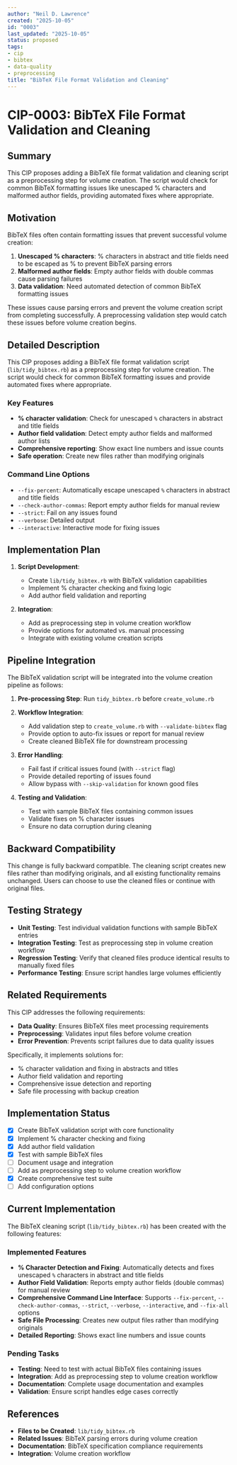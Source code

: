 ```yaml
---
author: "Neil D. Lawrence"
created: "2025-10-05"
id: "0003"
last_updated: "2025-10-05"
status: proposed
tags:
- cip
- bibtex
- data-quality
- preprocessing
title: "BibTeX File Format Validation and Cleaning"
---
```


# CIP-0003: BibTeX File Format Validation and Cleaning

## Summary
This CIP proposes adding a BibTeX file format validation and cleaning script as a preprocessing step for volume creation. The script would check for common BibTeX formatting issues like unescaped % characters and malformed author fields, providing automated fixes where appropriate.

## Motivation
BibTeX files often contain formatting issues that prevent successful volume creation:

1. **Unescaped % characters**: % characters in abstract and title fields need to be escaped as \% to prevent BibTeX parsing errors
2. **Malformed author fields**: Empty author fields with double commas cause parsing failures
3. **Data validation**: Need automated detection of common BibTeX formatting issues

These issues cause parsing errors and prevent the volume creation script from completing successfully. A preprocessing validation step would catch these issues before volume creation begins.

## Detailed Description
This CIP proposes adding a BibTeX file format validation script (`lib/tidy_bibtex.rb`) as a preprocessing step for volume creation. The script would check for common BibTeX formatting issues and provide automated fixes where appropriate.

### Key Features
- **% character validation**: Check for unescaped `%` characters in abstract and title fields
- **Author field validation**: Detect empty author fields and malformed author lists
- **Comprehensive reporting**: Show exact line numbers and issue counts
- **Safe operation**: Create new files rather than modifying originals

### Command Line Options
- `--fix-percent`: Automatically escape unescaped `%` characters in abstract and title fields
- `--check-author-commas`: Report empty author fields for manual review
- `--strict`: Fail on any issues found
- `--verbose`: Detailed output
- `--interactive`: Interactive mode for fixing issues

## Implementation Plan
1. **Script Development**:
   - Create `lib/tidy_bibtex.rb` with BibTeX validation capabilities
   - Implement % character checking and fixing logic
   - Add author field validation and reporting

2. **Integration**:
   - Add as preprocessing step in volume creation workflow
   - Provide options for automated vs. manual processing
   - Integrate with existing volume creation scripts

## Pipeline Integration
The BibTeX validation script will be integrated into the volume creation pipeline as follows:

1. **Pre-processing Step**: Run `tidy_bibtex.rb` before `create_volume.rb`
2. **Workflow Integration**: 
   - Add validation step to `create_volume.rb` with `--validate-bibtex` flag
   - Provide option to auto-fix issues or report for manual review
   - Create cleaned BibTeX file for downstream processing
3. **Error Handling**: 
   - Fail fast if critical issues found (with `--strict` flag)
   - Provide detailed reporting of issues found
   - Allow bypass with `--skip-validation` for known good files

3. **Testing and Validation**:
   - Test with sample BibTeX files containing common issues
   - Validate fixes on % character issues
   - Ensure no data corruption during cleaning

## Backward Compatibility
This change is fully backward compatible. The cleaning script creates new files rather than modifying originals, and all existing functionality remains unchanged. Users can choose to use the cleaned files or continue with original files.

## Testing Strategy
- **Unit Testing**: Test individual validation functions with sample BibTeX entries
- **Integration Testing**: Test as preprocessing step in volume creation workflow
- **Regression Testing**: Verify that cleaned files produce identical results to manually fixed files
- **Performance Testing**: Ensure script handles large volumes efficiently

## Related Requirements
This CIP addresses the following requirements:

- **Data Quality**: Ensures BibTeX files meet processing requirements
- **Preprocessing**: Validates input files before volume creation
- **Error Prevention**: Prevents script failures due to data quality issues

Specifically, it implements solutions for:
- % character validation and fixing in abstracts and titles
- Author field validation and reporting
- Comprehensive issue detection and reporting
- Safe file processing with backup creation

## Implementation Status
- [x] Create BibTeX validation script with core functionality
- [x] Implement % character checking and fixing
- [x] Add author field validation
- [x] Test with sample BibTeX files
- [ ] Document usage and integration
- [ ] Add as preprocessing step to volume creation workflow
- [x] Create comprehensive test suite
- [ ] Add configuration options

## Current Implementation
The BibTeX cleaning script (`lib/tidy_bibtex.rb`) has been created with the following features:

### Implemented Features
- **% Character Detection and Fixing**: Automatically detects and fixes unescaped `%` characters in abstract and title fields
- **Author Field Validation**: Reports empty author fields (double commas) for manual review
- **Comprehensive Command Line Interface**: Supports `--fix-percent`, `--check-author-commas`, `--strict`, `--verbose`, `--interactive`, and `--fix-all` options
- **Safe File Processing**: Creates new output files rather than modifying originals
- **Detailed Reporting**: Shows exact line numbers and issue counts

### Pending Tasks
- **Testing**: Need to test with actual BibTeX files containing issues
- **Integration**: Add as preprocessing step to volume creation workflow
- **Documentation**: Complete usage documentation and examples
- **Validation**: Ensure script handles edge cases correctly

## References
- **Files to be Created**: `lib/tidy_bibtex.rb`
- **Related Issues**: BibTeX parsing errors during volume creation
- **Documentation**: BibTeX specification compliance requirements
- **Integration**: Volume creation workflow